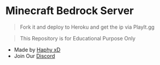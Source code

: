 # Minecraft Bedrock Server
> Fork it and deploy to Heroku and get the ip via PlayIt.gg

> This Repository is for Educational Purpose Only

* Made by [Haphy xD](https://www.youtube.com/channel/UCK9F2ptByYjY4UOqMn4UXNQ?sub_confirmation=1)
* Join Our [Discord](https://discord.gg/pdZ6HqnP9v)
